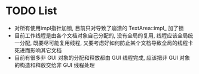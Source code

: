 # TODO List

* 对所有使用impl指针加锁, 目前只对导致了崩溃的 TextArea::impl_ 加了锁
* 目前工作线程是由各个文档对象自己分配的, 没有全局的复用, 线程应该全局统一分配, 既要尽可能复用线程, 又要考虑好如何防止某个文档导致全局的线程卡死进而影响其它文档
* 目前有很多非 GUI 对象的分配和释放都由 GUI 线程完成, 应该把非 GUI 对象的构造和释放交给非 GUI 线程处理
